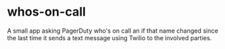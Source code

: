 whos-on-call
============

A small app asking PagerDuty who's on call an if that name changed since the last time it sends a text message using Twilio to the involved parties.
